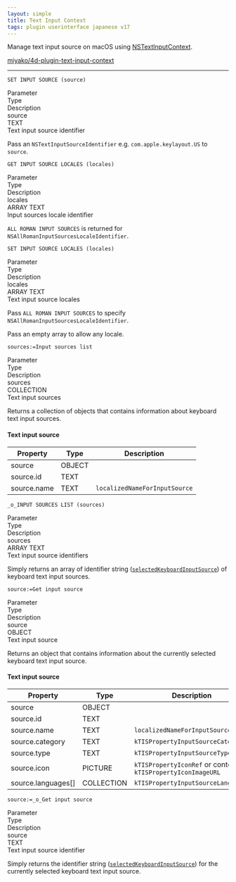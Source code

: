 ```yaml
---
layout: simple
title: Text Input Context 
tags: plugin userinterface japanese v17
---
```


Manage text input source on macOS using [NSTextInputContext](https://developer.apple.com/documentation/appkit/nstextinputcontext?language=objc).

<!--more-->

[miyako/4d-plugin-text-input-context](https://github.com/miyako/4d-plugin-text-input-context)

---

```
SET INPUT SOURCE (source)
```

<div class="grid">
  <div class="syntax-th cell cell--2">Parameter</div>
  <div class="syntax-th cell cell--2">Type</div>
  <div class="syntax-th cell cell--8">Description</div>
  <div class="syntax-td cell cell--2">source</div>
  <div class="syntax-td cell cell--2">TEXT</div>
  <div class="syntax-td cell cell--8">Text input source identifier</div>  
</div>

Pass an ``NSTextInputSourceIdentifier`` e.g. ``com.apple.keylayout.US`` to ``source``.

```
GET INPUT SOURCE LOCALES (locales)
```

<div class="grid">
  <div class="syntax-th cell cell--2">Parameter</div>
  <div class="syntax-th cell cell--2">Type</div>
  <div class="syntax-th cell cell--8">Description</div>
  <div class="syntax-td cell cell--2">locales</div>
  <div class="syntax-td cell cell--2">ARRAY TEXT</div>
  <div class="syntax-td cell cell--8">Input sources locale identifier</div>  
</div>

``ALL ROMAN INPUT SOURCES`` is returned for ``NSAllRomanInputSourcesLocaleIdentifier``.

```
SET INPUT SOURCE LOCALES (locales)
```

<div class="grid">
  <div class="syntax-th cell cell--2">Parameter</div>
  <div class="syntax-th cell cell--2">Type</div>
  <div class="syntax-th cell cell--8">Description</div>
  <div class="syntax-td cell cell--2">locales</div>
  <div class="syntax-td cell cell--2">ARRAY TEXT</div>
  <div class="syntax-td cell cell--8">Text input source locales</div>  
</div>

Pass ``ALL ROMAN INPUT SOURCES`` to specify ``NSAllRomanInputSourcesLocaleIdentifier``.

Pass an empty array to allow any locale.

```
sources:=Input sources list
```

<div class="grid">
  <div class="syntax-th cell cell--2">Parameter</div>
  <div class="syntax-th cell cell--2">Type</div>
  <div class="syntax-th cell cell--8">Description</div>
  <div class="syntax-td cell cell--2">sources</div>
  <div class="syntax-td cell cell--2">COLLECTION</div>
  <div class="syntax-td cell cell--8">Text input sources</div>  
</div>

Returns a collection of objects that contains information about keyboard text input sources.

#### Text input source

Property|Type|Description
------------|------|----
source|OBJECT|
source.id|TEXT|
source.name|TEXT|``localizedNameForInputSource``

```
_o_INPUT SOURCES LIST (sources)
```

<div class="grid">
  <div class="syntax-th cell cell--2">Parameter</div>
  <div class="syntax-th cell cell--2">Type</div>
  <div class="syntax-th cell cell--8">Description</div>
  <div class="syntax-td cell cell--2">sources</div>
  <div class="syntax-td cell cell--2">ARRAY TEXT</div>
  <div class="syntax-td cell cell--8">Text input source identifiers</div>  
</div>

Simply returns an array of identifier string ([``selectedKeyboardInputSource``](https://developer.apple.com/documentation/appkit/nstextinputcontext/1533970-selectedkeyboardinputsource?language=objc)) of keyboard text input sources.

```
source:=Get input source
```

<div class="grid">
  <div class="syntax-th cell cell--2">Parameter</div>
  <div class="syntax-th cell cell--2">Type</div>
  <div class="syntax-th cell cell--8">Description</div>
  <div class="syntax-td cell cell--2">source</div>
  <div class="syntax-td cell cell--2">OBJECT</div>
  <div class="syntax-td cell cell--8">Text input source</div>  
</div>

Returns an object that contains information about the currently selected keyboard text input source.

#### Text input source

Property|Type|Description
------------|------|----
source|OBJECT|
source.id|TEXT|
source.name|TEXT|``localizedNameForInputSource``
source.category|TEXT|``kTISPropertyInputSourceCategory``
source.type|TEXT|``kTISPropertyInputSourceType``
source.icon|PICTURE|``kTISPropertyIconRef`` or content of ``kTISPropertyIconImageURL``
source.languages\[\]|COLLECTION|``kTISPropertyInputSourceLanguages``

```
source:=_o_Get input source
```

<div class="grid">
  <div class="syntax-th cell cell--2">Parameter</div>
  <div class="syntax-th cell cell--2">Type</div>
  <div class="syntax-th cell cell--8">Description</div>
  <div class="syntax-td cell cell--2">source</div>
  <div class="syntax-td cell cell--2">TEXT</div>
  <div class="syntax-td cell cell--8">Text input source identifier</div>  
</div>

Simply returns the identifier string ([``selectedKeyboardInputSource``](https://developer.apple.com/documentation/appkit/nstextinputcontext/1533970-selectedkeyboardinputsource?language=objc)) for the currently selected keyboard text input source.
